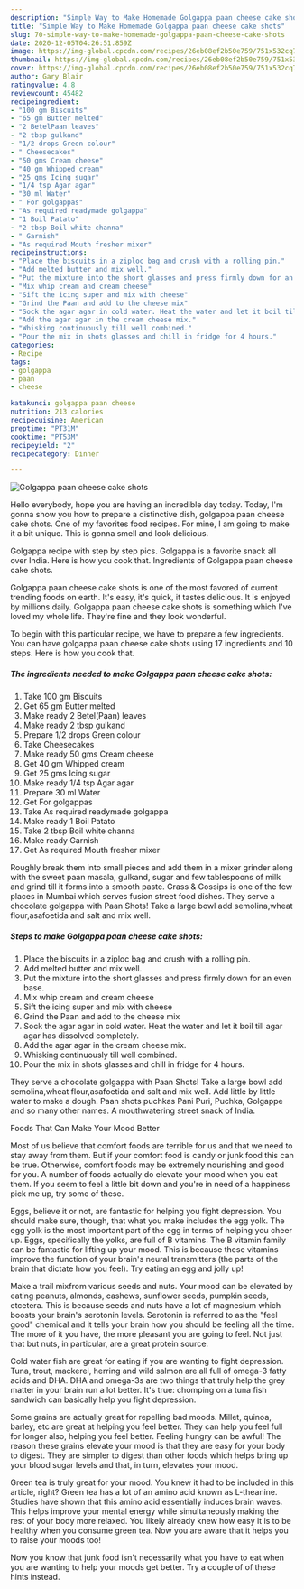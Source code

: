 ```yaml
---
description: "Simple Way to Make Homemade Golgappa paan cheese cake shots"
title: "Simple Way to Make Homemade Golgappa paan cheese cake shots"
slug: 70-simple-way-to-make-homemade-golgappa-paan-cheese-cake-shots
date: 2020-12-05T04:26:51.859Z
image: https://img-global.cpcdn.com/recipes/26eb08ef2b50e759/751x532cq70/golgappa-paan-cheese-cake-shots-recipe-main-photo.jpg
thumbnail: https://img-global.cpcdn.com/recipes/26eb08ef2b50e759/751x532cq70/golgappa-paan-cheese-cake-shots-recipe-main-photo.jpg
cover: https://img-global.cpcdn.com/recipes/26eb08ef2b50e759/751x532cq70/golgappa-paan-cheese-cake-shots-recipe-main-photo.jpg
author: Gary Blair
ratingvalue: 4.8
reviewcount: 45482
recipeingredient:
- "100 gm Biscuits"
- "65 gm Butter melted"
- "2 BetelPaan leaves"
- "2 tbsp gulkand"
- "1/2 drops Green colour"
- " Cheesecakes"
- "50 gms Cream cheese"
- "40 gm Whipped cream"
- "25 gms Icing sugar"
- "1/4 tsp Agar agar"
- "30 ml Water"
- " For golgappas"
- "As required readymade golgappa"
- "1 Boil Patato"
- "2 tbsp Boil white channa"
- " Garnish"
- "As required Mouth fresher mixer"
recipeinstructions:
- "Place the biscuits in a ziploc bag and crush with a rolling pin."
- "Add melted butter and mix well."
- "Put the mixture into the short glasses and press firmly down for an even base."
- "Mix whip cream and cream cheese"
- "Sift the icing super and mix with cheese"
- "Grind the Paan and add to the cheese mix"
- "Sock the agar agar in cold water. Heat the water and let it boil till agar agar has dissolved completely."
- "Add the agar agar in the cream cheese mix."
- "Whisking continuously till well combined."
- "Pour the mix in shots glasses and chill in fridge for 4 hours."
categories:
- Recipe
tags:
- golgappa
- paan
- cheese

katakunci: golgappa paan cheese 
nutrition: 213 calories
recipecuisine: American
preptime: "PT31M"
cooktime: "PT53M"
recipeyield: "2"
recipecategory: Dinner

---
```



![Golgappa paan cheese cake shots](https://img-global.cpcdn.com/recipes/26eb08ef2b50e759/751x532cq70/golgappa-paan-cheese-cake-shots-recipe-main-photo.jpg)

Hello everybody, hope you are having an incredible day today. Today, I'm gonna show you how to prepare a distinctive dish, golgappa paan cheese cake shots. One of my favorites food recipes. For mine, I am going to make it a bit unique. This is gonna smell and look delicious.

Golgappa recipe with step by step pics. Golgappa is a favorite snack all over India. Here is how you cook that. Ingredients of Golgappa paan cheese cake shots.

Golgappa paan cheese cake shots is one of the most favored of current trending foods on earth. It's easy, it's quick, it tastes delicious. It is enjoyed by millions daily. Golgappa paan cheese cake shots is something which I've loved my whole life. They're fine and they look wonderful.


To begin with this particular recipe, we have to prepare a few ingredients. You can have golgappa paan cheese cake shots using 17 ingredients and 10 steps. Here is how you cook that.

<!--inarticleads1-->

##### The ingredients needed to make Golgappa paan cheese cake shots:

1. Take 100 gm Biscuits
1. Get 65 gm Butter melted
1. Make ready 2 Betel(Paan) leaves
1. Make ready 2 tbsp gulkand
1. Prepare 1/2 drops Green colour
1. Take  Cheesecakes
1. Make ready 50 gms Cream cheese
1. Get 40 gm Whipped cream
1. Get 25 gms Icing sugar
1. Make ready 1/4 tsp Agar agar
1. Prepare 30 ml Water
1. Get  For golgappas
1. Take As required readymade golgappa
1. Make ready 1 Boil Patato
1. Take 2 tbsp Boil white channa
1. Make ready  Garnish
1. Get As required Mouth fresher mixer


Roughly break them into small pieces and add them in a mixer grinder along with the sweet paan masala, gulkand, sugar and few tablespoons of milk and grind till it forms into a smooth paste. Grass &amp; Gossips is one of the few places in Mumbai which serves fusion street food dishes. They serve a chocolate golgappa with Paan Shots! Take a large bowl add semolina,wheat flour,asafoetida and salt and mix well. 

<!--inarticleads2-->

##### Steps to make Golgappa paan cheese cake shots:

1. Place the biscuits in a ziploc bag and crush with a rolling pin.
1. Add melted butter and mix well.
1. Put the mixture into the short glasses and press firmly down for an even base.
1. Mix whip cream and cream cheese
1. Sift the icing super and mix with cheese
1. Grind the Paan and add to the cheese mix
1. Sock the agar agar in cold water. Heat the water and let it boil till agar agar has dissolved completely.
1. Add the agar agar in the cream cheese mix.
1. Whisking continuously till well combined.
1. Pour the mix in shots glasses and chill in fridge for 4 hours.


They serve a chocolate golgappa with Paan Shots! Take a large bowl add semolina,wheat flour,asafoetida and salt and mix well. Add little by little water to make a dough. Paan shots puchkas Pani Puri, Puchka, Golgappe and so many other names. A mouthwatering street snack of India. 

Foods That Can Make Your Mood Better


Most of us believe that comfort foods are terrible for us and that we need to stay away from them. But if your comfort food is candy or junk food this can be true. Otherwise, comfort foods may be extremely nourishing and good for you. A number of foods actually do elevate your mood when you eat them. If you seem to feel a little bit down and you're in need of a happiness pick me up, try some of these.

Eggs, believe it or not, are fantastic for helping you fight depression. You should make sure, though, that what you make includes the egg yolk. The egg yolk is the most important part of the egg in terms of helping you cheer up. Eggs, specifically the yolks, are full of B vitamins. The B vitamin family can be fantastic for lifting up your mood. This is because these vitamins improve the function of your brain's neural transmitters (the parts of the brain that dictate how you feel). Try eating an egg and jolly up!

Make a trail mixfrom various seeds and nuts. Your mood can be elevated by eating peanuts, almonds, cashews, sunflower seeds, pumpkin seeds, etcetera. This is because seeds and nuts have a lot of magnesium which boosts your brain's serotonin levels. Serotonin is referred to as the "feel good" chemical and it tells your brain how you should be feeling all the time. The more of it you have, the more pleasant you are going to feel. Not just that but nuts, in particular, are a great protein source.

Cold water fish are great for eating if you are wanting to fight depression. Tuna, trout, mackerel, herring and wild salmon are all full of omega-3 fatty acids and DHA. DHA and omega-3s are two things that truly help the grey matter in your brain run a lot better. It's true: chomping on a tuna fish sandwich can basically help you fight depression. 

Some grains are actually great for repelling bad moods. Millet, quinoa, barley, etc are great at helping you feel better. They can help you feel full for longer also, helping you feel better. Feeling hungry can be awful! The reason these grains elevate your mood is that they are easy for your body to digest. They are simpler to digest than other foods which helps bring up your blood sugar levels and that, in turn, elevates your mood.

Green tea is truly great for your mood. You knew it had to be included in this article, right? Green tea has a lot of an amino acid known as L-theanine. Studies have shown that this amino acid essentially induces brain waves. This helps improve your mental energy while simultaneously making the rest of your body more relaxed. You likely already knew how easy it is to be healthy when you consume green tea. Now you are aware that it helps you to raise your moods too!

Now you know that junk food isn't necessarily what you have to eat when you are wanting to help your moods get better. Try  a  couple of  of  these  hints  instead.

